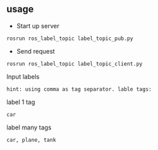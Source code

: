 ## usage
- Start up server
```
rosrun ros_label_topic label_topic_pub.py
```
- Send request
```
rosrun ros_label_topic label_topic_client.py
```
Input labels
```
hint: using comma as tag separator. lable tags:
```
label 1 tag
```
car
```
label many tags
```
car, plane, tank
```